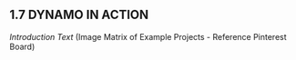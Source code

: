 ## 1.7 DYNAMO IN ACTION

_Introduction Text_
(Image Matrix of Example Projects - Reference Pinterest Board)
